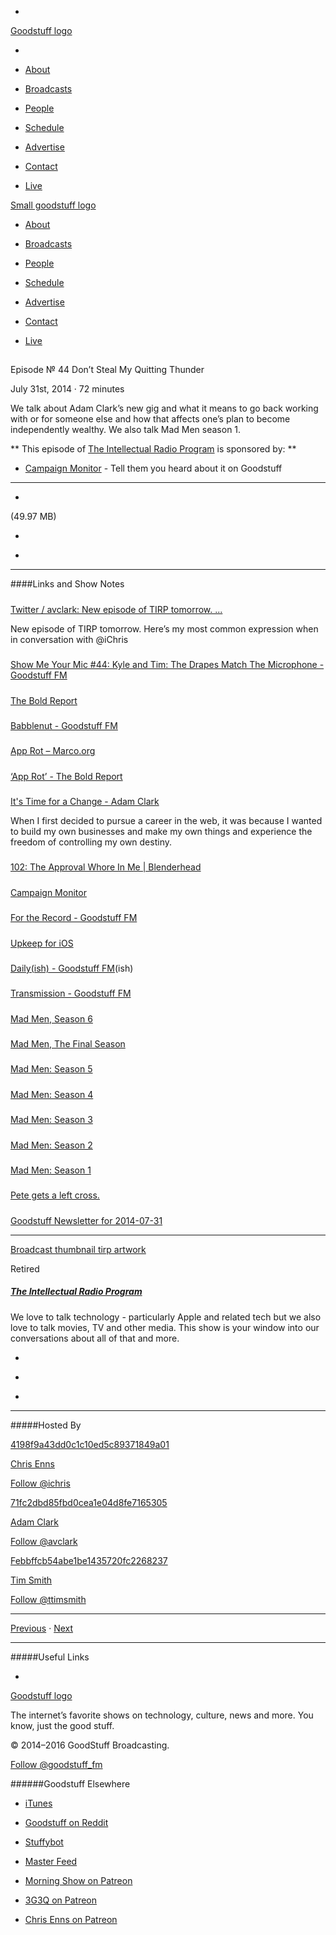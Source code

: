 

-
[Goodstuff logo](http://www.goodstuff.fm/)[](/assets/goodstuff_logo-17c1fe6f378352de5d7345f76152130b.svg)

-


-  [About](/about)

-  [Broadcasts](/broadcasts)

-  [People](/people)

-  [Schedule](/schedule)

-  [Advertise](/advertise)

-  [Contact](/contact)

-  [Live](/live)


[Small goodstuff logo](http://www.goodstuff.fm/)[](/assets/small_goodstuff_logo-bf032e72b9ec41494f4d90905f1ad619.svg)


-  [About](/about)

-  [Broadcasts](/broadcasts)

-  [People](/people)

-  [Schedule](/schedule)

-  [Advertise](/advertise)

-  [Contact](/contact)

-  [Live](/live)


##
Episode № 44
Don’t Steal My Quitting Thunder


July 31st, 2014
·
72
minutes


We talk about Adam Clark’s new gig and what it means to go back working with or for someone else and how that affects one’s plan to become independently wealthy. We also talk Mad Men season 1.


**
This episode of
[The Intellectual Radio Program](/tirp)
is sponsored by:
**


-  [Campaign Monitor](http://www.campaignmonitor.com/) - Tell them you heard about it on Goodstuff


------------------------------


-
[](https://goodstuffs3.s3.amazonaws.com/uploads/tirp-44.mp3)(49.97 MB)

-
[](http://twitter.com/intent/tweet?text=The%20Intellectual%20Radio%20Program%20%E2%84%96%2044%20on%20@goodstuff_fm%20-%20http://goodstuff.fm/tirp/44)

-
[](http://www.facebook.com/sharer/sharer.php?u=http://goodstuff.fm/tirp/44)


------------------------------


####Links and Show Notes

#####
[Twitter / avclark: New episode of TIRP tomorrow. ...](https://twitter.com/avclark/status/494649672603299840)


New episode of TIRP tomorrow. Here’s my most common expression when in conversation with @iChris


#####
[Show Me Your Mic #44: Kyle and Tim: The Drapes Match The Microphone - Goodstuff FM](http://goodstuff.fm/smym/44)


#####
[The Bold Report](http://theboldreport.net/)


#####
[Babblenut - Goodstuff FM](http://goodstuff.fm/babblenut)


#####
[App Rot – Marco.org](http://www.marco.org/2014/07/28/app-rot)


#####
[‘App Rot’ - The Bold Report](http://theboldreport.net/2014/07/app-rot/)


#####
[It's Time for a Change - Adam Clark](http://avclark.com/its-time-for-a-change/)


When I first decided to pursue a career in the web, it was because I wanted to build my own businesses and make my own things and experience the freedom of controlling my own destiny.


#####
[102: The Approval Whore In Me | Blenderhead](http://blenderhead.me/approval-whore/)


#####
[Campaign Monitor](https://itunes.apple.com/ca/app/campaign-monitor/id855095172?mt=8&uo=4&at=10l4Ki)


#####
[For the Record - Goodstuff FM](http://www.goodstuff.fm/ftr)


#####
[Upkeep for iOS](https://itunes.apple.com/ca/app/upkeep-tasks-reminders-maintenance/id726162046?mt=8&uo=4&at=10l4Ki)


#####
[Daily(ish) - Goodstuff FM](http://goodstuff.fm/dailyish)(ish)


#####
[Transmission - Goodstuff FM](http://goodstuff.fm/transmission)


#####
[Mad Men, Season 6](https://itunes.apple.com/ca/tv-season/mad-men-season-6/id613466538?uo=4&at=10l4Ki)


#####
[Mad Men, The Final Season](https://itunes.apple.com/ca/tv-season/mad-men-the-final-season/id838509962?uo=4&at=10l4Ki)


#####
[Mad Men: Season 5](https://itunes.apple.com/ca/tv-season/mad-men-season-5/id508866269?uo=4&at=10l4Ki)


#####
[Mad Men: Season 4](https://itunes.apple.com/ca/tv-season/mad-men-season-4/id389328195?uo=4&at=10l4Ki)


#####
[Mad Men: Season 3](https://itunes.apple.com/ca/tv-season/mad-men-season-3/id356854352?uo=4&at=10l4Ki)


#####
[Mad Men: Season 2](https://itunes.apple.com/ca/tv-season/mad-men-season-2/id315324145?uo=4&at=10l4Ki)


#####
[Mad Men: Season 1](https://itunes.apple.com/ca/tv-season/mad-men-season-1/id315322610?uo=4&at=10l4Ki)


#####
[Pete gets a left cross.](https://dl.dropboxusercontent.com/u/7872/gifs/leftcross.gif)


#####
[Goodstuff Newsletter for 2014-07-31](http://createsend.com/t/d-C060C820A196F1C2)


------------------------------


[Broadcast thumbnail tirp artwork](/tirp)[](https://goodstuffs3.s3.amazonaws.com/uploads/broadcast/image/15/broadcast_thumbnail_tirp_artwork.png)

Retired


##### [The Intellectual Radio Program](/tirp)


We love to talk technology - particularly Apple and related tech but we also love to talk movies, TV and other media. This show is your window into our conversations about all of that and more.

-
[](https://itunes.apple.com/us/podcast/intellectual-radio-program/id682246844)

-
[](/tirp/feed)

-
[](mailto:chris@goodstuff.fm?cc=sponsorship%40goodstuff.fm&subject=%5BGoodStuff%20FM%5D%20Sponsorship%20Inquiry%20for%20The%20Intellectual%20Radio%20Program)


------------------------------


#####Hosted By


[4198f9a43dd0c1c10ed5c89371849a01](/people/chris-enns)[](http://gravatar.com/avatar/4198f9a43dd0c1c10ed5c89371849a01.png?s=300&r=pg)

[Chris Enns](/people/chris-enns)


[Follow @ichris](https://twitter.com/ichris)


[71fc2dbd85fbd0cea1e04d8fe7165305](/people/avclark)[](http://gravatar.com/avatar/71fc2dbd85fbd0cea1e04d8fe7165305.png?s=300&r=pg)

[Adam Clark](/people/avclark)


[Follow @avclark](https://twitter.com/avclark)


[Febbffcb54abe1be1435720fc2268237](/people/ttimsmith)[](http://gravatar.com/avatar/febbffcb54abe1be1435720fc2268237.png?s=300&r=pg)

[Tim Smith](/people/ttimsmith)


[Follow @ttimsmith](https://twitter.com/ttimsmith)


------------------------------


[Previous](/tirp/43)
·
[Next](/tirp/45)


------------------------------


#####Useful Links

-
[](mailto:chris@goodstuff.fm?subject=%5BGoodstuff%20FM%5D%20Feedback%20for%20The%20Intellectual%20Radio%20Program)


[Goodstuff logo](http://www.goodstuff.fm/)[](/assets/goodstuff_logo-17c1fe6f378352de5d7345f76152130b.svg)


The internet’s favorite shows on technology, culture, news and more. You know, just the good stuff.


© 2014–2016 GoodStuff Broadcasting.

[Follow @goodstuff_fm](https://twitter.com/goodstufffm)


######Goodstuff Elsewhere

-  [iTunes](https://itunes.apple.com/us/artist/goodstuff-fm/id843385597?mt=2)

-  [Goodstuff on Reddit](https://www.reddit.com/r/Goodstuff_fm/)

-  [Stuffybot](http://stuffybot.goodstuff.fm)

-  [Master Feed](/master/feed)

-  [Morning Show on Patreon](https://www.patreon.com/morningshow)

-  [3G3Q on Patreon](https://www.patreon.com/3g3q)

-  [Chris Enns on Patreon](https://www.patreon.com/ichris)

